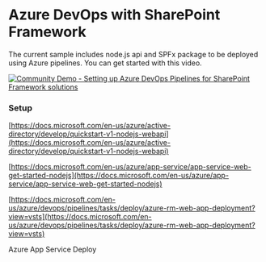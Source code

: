 # Azure DevOps with SharePoint Framework 

The current sample includes node.js api and SPFx package to be deployed using Azure pipelines.
You can get started with this video. 

[![Community Demo - Setting up Azure DevOps Pipelines for SharePoint Framework solutions](https://img.youtube.com/vi/V6xEy6_2iTg/0.jpg)](https://www.youtube.com/watch?v=V6xEy6_2iTg "Community Demo - Setting up Azure DevOps Pipelines for SharePoint Framework solutions")



### Setup

[https://docs.microsoft.com/en-us/azure/active-directory/develop/quickstart-v1-nodejs-webapi](https://docs.microsoft.com/en-us/azure/active-directory/develop/quickstart-v1-nodejs-webapi)

[https://docs.microsoft.com/en-us/azure/app-service/app-service-web-get-started-nodejs](https://docs.microsoft.com/en-us/azure/app-service/app-service-web-get-started-nodejs)

[https://docs.microsoft.com/en-us/azure/devops/pipelines/tasks/deploy/azure-rm-web-app-deployment?view=vsts](https://docs.microsoft.com/en-us/azure/devops/pipelines/tasks/deploy/azure-rm-web-app-deployment?view=vsts)

Azure App Service Deploy
